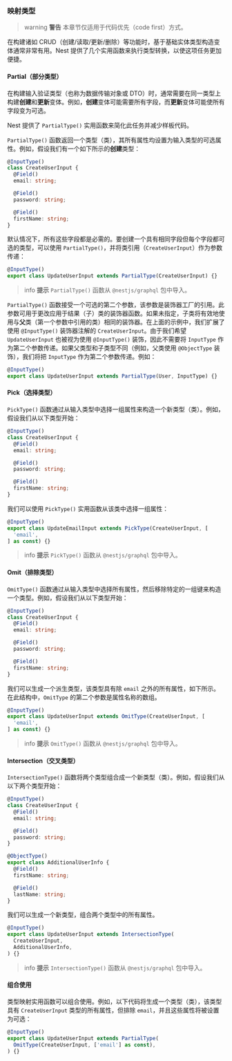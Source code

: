 ### 映射类型

> warning **警告** 本章节仅适用于代码优先（code first）方式。

在构建诸如 CRUD（创建/读取/更新/删除）等功能时，基于基础实体类型构造变体通常非常有用。Nest 提供了几个实用函数来执行类型转换，以使这项任务更加便捷。

#### Partial（部分类型）

在构建输入验证类型（也称为数据传输对象或 DTO）时，通常需要在同一类型上构建**创建**和**更新**变体。例如，**创建**变体可能需要所有字段，而**更新**变体可能使所有字段变为可选。

Nest 提供了 `PartialType()` 实用函数来简化此任务并减少样板代码。

`PartialType()` 函数返回一个类型（类），其所有属性均设置为输入类型的可选属性。例如，假设我们有一个如下所示的**创建**类型：

```typescript
@InputType()
class CreateUserInput {
  @Field()
  email: string;

  @Field()
  password: string;

  @Field()
  firstName: string;
}
```

默认情况下，所有这些字段都是必需的。要创建一个具有相同字段但每个字段都可选的类型，可以使用 `PartialType()`，并将类引用（`CreateUserInput`）作为参数传递：

```typescript
@InputType()
export class UpdateUserInput extends PartialType(CreateUserInput) {}
```

> info **提示** `PartialType()` 函数从 `@nestjs/graphql` 包中导入。

`PartialType()` 函数接受一个可选的第二个参数，该参数是装饰器工厂的引用。此参数可用于更改应用于结果（子）类的装饰器函数。如果未指定，子类将有效地使用与**父**类（第一个参数中引用的类）相同的装饰器。在上面的示例中，我们扩展了使用 `@InputType()` 装饰器注解的 `CreateUserInput`。由于我们希望 `UpdateUserInput` 也被视为使用 `@InputType()` 装饰，因此不需要将 `InputType` 作为第二个参数传递。如果父类型和子类型不同（例如，父类使用 `@ObjectType` 装饰），我们将把 `InputType` 作为第二个参数传递。例如：

```typescript
@InputType()
export class UpdateUserInput extends PartialType(User, InputType) {}
```

#### Pick（选择类型）

`PickType()` 函数通过从输入类型中选择一组属性来构造一个新类型（类）。例如，假设我们从以下类型开始：

```typescript
@InputType()
class CreateUserInput {
  @Field()
  email: string;

  @Field()
  password: string;

  @Field()
  firstName: string;
}
```

我们可以使用 `PickType()` 实用函数从该类中选择一组属性：

```typescript
@InputType()
export class UpdateEmailInput extends PickType(CreateUserInput, [
  'email',
] as const) {}
```

> info **提示** `PickType()` 函数从 `@nestjs/graphql` 包中导入。

#### Omit（排除类型）

`OmitType()` 函数通过从输入类型中选择所有属性，然后移除特定的一组键来构造一个类型。例如，假设我们从以下类型开始：

```typescript
@InputType()
class CreateUserInput {
  @Field()
  email: string;

  @Field()
  password: string;

  @Field()
  firstName: string;
}
```

我们可以生成一个派生类型，该类型具有除 `email` 之外的所有属性，如下所示。在此结构中，`OmitType` 的第二个参数是属性名称的数组。

```typescript
@InputType()
export class UpdateUserInput extends OmitType(CreateUserInput, [
  'email',
] as const) {}
```

> info **提示** `OmitType()` 函数从 `@nestjs/graphql` 包中导入。

#### Intersection（交叉类型）

`IntersectionType()` 函数将两个类型组合成一个新类型（类）。例如，假设我们从以下两个类型开始：

```typescript
@InputType()
class CreateUserInput {
  @Field()
  email: string;

  @Field()
  password: string;
}

@ObjectType()
export class AdditionalUserInfo {
  @Field()
  firstName: string;

  @Field()
  lastName: string;
}
```

我们可以生成一个新类型，组合两个类型中的所有属性。

```typescript
@InputType()
export class UpdateUserInput extends IntersectionType(
  CreateUserInput,
  AdditionalUserInfo,
) {}
```

> info **提示** `IntersectionType()` 函数从 `@nestjs/graphql` 包中导入。

#### 组合使用

类型映射实用函数可以组合使用。例如，以下代码将生成一个类型（类），该类型具有 `CreateUserInput` 类型的所有属性，但排除 `email`，并且这些属性将被设置为可选：

```typescript
@InputType()
export class UpdateUserInput extends PartialType(
  OmitType(CreateUserInput, ['email'] as const),
) {}
```